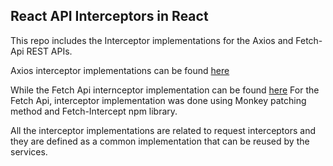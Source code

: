 ## React API Interceptors in React

This repo includes the Interceptor implementations for the Axios and Fetch-Api REST APIs.

Axios interceptor implementations can be found [here](https://github.com/UthpalaPitawela/React-Interceptors/blob/main/src/interceptors/axiosRequestInterceptor.js)

While the Fetch Api internceptor implementation can be found [here](https://github.com/UthpalaPitawela/React-Interceptors/blob/main/src/interceptors/fetchAPIRequestInterceptor.js)
For the Fetch Api, interceptor implementation was done using Monkey patching method and Fetch-Intercept npm library.

All the interceptor implementations are related to request interceptors and they are defined as a common implementation that can be reused by the services.
